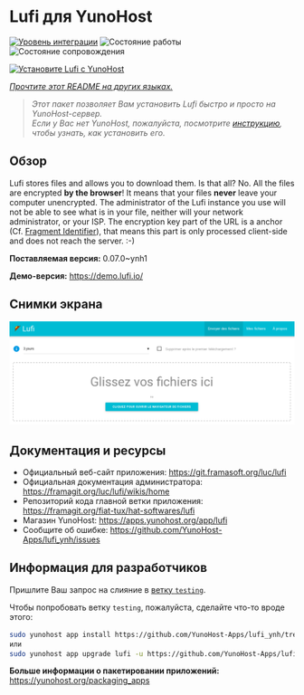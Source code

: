 <!--
Важно: этот README был автоматически сгенерирован <https://github.com/YunoHost/apps/tree/master/tools/readme_generator>
Он НЕ ДОЛЖЕН редактироваться вручную.
-->

# Lufi для YunoHost

[![Уровень интеграции](https://dash.yunohost.org/integration/lufi.svg)](https://ci-apps.yunohost.org/ci/apps/lufi/) ![Состояние работы](https://ci-apps.yunohost.org/ci/badges/lufi.status.svg) ![Состояние сопровождения](https://ci-apps.yunohost.org/ci/badges/lufi.maintain.svg)

[![Установите Lufi с YunoHost](https://install-app.yunohost.org/install-with-yunohost.svg)](https://install-app.yunohost.org/?app=lufi)

*[Прочтите этот README на других языках.](./ALL_README.md)*

> *Этот пакет позволяет Вам установить Lufi быстро и просто на YunoHost-сервер.*  
> *Если у Вас нет YunoHost, пожалуйста, посмотрите [инструкцию](https://yunohost.org/install), чтобы узнать, как установить его.*

## Обзор

Lufi stores files and allows you to download them. Is that all? No. All the files are encrypted **by the browser**! It means that your files **never** leave your computer unencrypted.
The administrator of the Lufi instance you use will not be able to see what is in your file, neither will your network administrator, or your ISP.
The encryption key part of the URL is a anchor (Cf. [Fragment Identifier](https://en.wikipedia.org/wiki/Fragment_identifier)), that means this part is only processed client-side and does not reach the server. :-)


**Поставляемая версия:** 0.07.0~ynh1

**Демо-версия:** <https://demo.lufi.io/>

## Снимки экрана

![Снимок экрана Lufi](./doc/screenshots/screenshot_lufi_1.png)

## Документация и ресурсы

- Официальный веб-сайт приложения: <https://git.framasoft.org/luc/lufi>
- Официальная документация администратора: <https://framagit.org/luc/lufi/wikis/home>
- Репозиторий кода главной ветки приложения: <https://framagit.org/fiat-tux/hat-softwares/lufi>
- Магазин YunoHost: <https://apps.yunohost.org/app/lufi>
- Сообщите об ошибке: <https://github.com/YunoHost-Apps/lufi_ynh/issues>

## Информация для разработчиков

Пришлите Ваш запрос на слияние в [ветку `testing`](https://github.com/YunoHost-Apps/lufi_ynh/tree/testing).

Чтобы попробовать ветку `testing`, пожалуйста, сделайте что-то вроде этого:

```bash
sudo yunohost app install https://github.com/YunoHost-Apps/lufi_ynh/tree/testing --debug
или
sudo yunohost app upgrade lufi -u https://github.com/YunoHost-Apps/lufi_ynh/tree/testing --debug
```

**Больше информации о пакетировании приложений:** <https://yunohost.org/packaging_apps>
